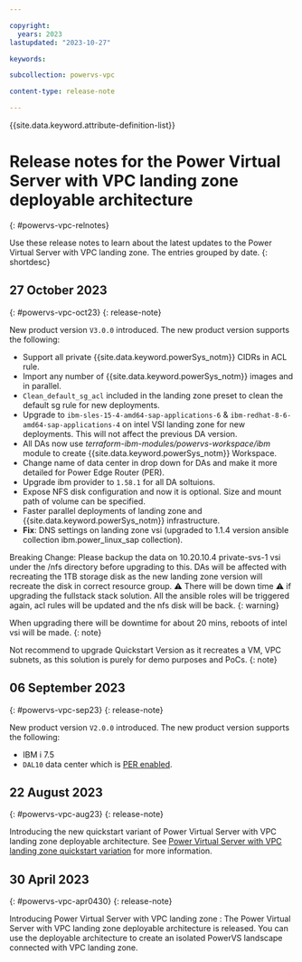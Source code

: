```yaml
---

copyright:
  years: 2023
lastupdated: "2023-10-27"

keywords: 

subcollection: powervs-vpc

content-type: release-note

---
```


{{site.data.keyword.attribute-definition-list}}

# Release notes for the Power Virtual Server with VPC landing zone deployable architecture
{: #powervs-vpc-relnotes}

Use these release notes to learn about the latest updates to the Power Virtual Server with VPC landing zone. The entries grouped by date.
{: shortdesc}

## 27 October 2023
{: #powervs-vpc-oct23}
{: release-note}

New product version `V3.0.0` introduced. The new product version supports the following:
- Support all private {{site.data.keyword.powerSys_notm}} CIDRs in ACL rule.
- Import any number of {{site.data.keyword.powerSys_notm}} images and in parallel.
- `Clean_default_sg_acl` included in the landing zone preset to clean the default sg rule for new deployments.
- Upgrade to `ibm-sles-15-4-amd64-sap-applications-6` & `ibm-redhat-8-6-amd64-sap-applications-4` on intel VSI landing zone for new deployments. This will not affect the previous DA version.
- All DAs now use *terraform-ibm-modules/powervs-workspace/ibm* module to create {{site.data.keyword.powerSys_notm}} Workspace.
- Change name of data center in drop down for DAs and make it more detailed for Power Edge Router (PER).
- Upgrade ibm provider to `1.58.1` for all DA soltuions.
- Expose NFS disk configuration and now it is optional. Size and mount path of volume can be specified.
- Faster parallel deployments of landing zone and {{site.data.keyword.powerSys_notm}} infrastructure.
- **Fix**: DNS settings on landing zone vsi (upgraded to 1.1.4 version ansible collection ibm.power_linux_sap collection).

Breaking Change:
Please backup the data on 10.20.10.4 private-svs-1 vsi under the /nfs directory before upgrading to this.
DAs will be affected with recreating the 1TB storage disk as the new landing zone version will recreate the disk in correct resource group. :warning: There will be down time :warning: if upgrading the fullstack stack solution. All the ansible roles will be triggered again, acl rules will be updated and the nfs disk will be back.
{: warning}

When upgrading there will be downtime for about 20 mins, reboots of intel vsi will be made.
{: note}

Not recommend to upgrade Quickstart Version as it recreates a VM, VPC subnets, as this solution is purely for demo purposes and PoCs.
{: note}


## 06 September 2023
{: #powervs-vpc-sep23}
{: release-note}

New product version `V2.0.0` introduced. The new product version supports the following:
- IBM i 7.5
- `DAL10` data center which is [PER enabled](/docs/power-iaas?topic=power-iaas-per).

## 22 August 2023
{: #powervs-vpc-aug23}
{: release-note}

Introducing the new quickstart variant of Power Virtual Server with VPC landing zone deployable architecture. See [Power Virtual Server with VPC landing zone quickstart variation](https://test.cloud.ibm.com/docs/powervs-vpc?topic=powervs-vpc-powervs-automation-overview##qkstart-variant) for more information.

## 30 April 2023
{: #powervs-vpc-apr0430}
{: release-note}

Introducing Power Virtual Server with VPC landing zone
:   The Power Virtual Server with VPC landing zone deployable architecture is released. You can use the deployable architecture to create an isolated PowerVS landscape connected with VPC landing zone.
